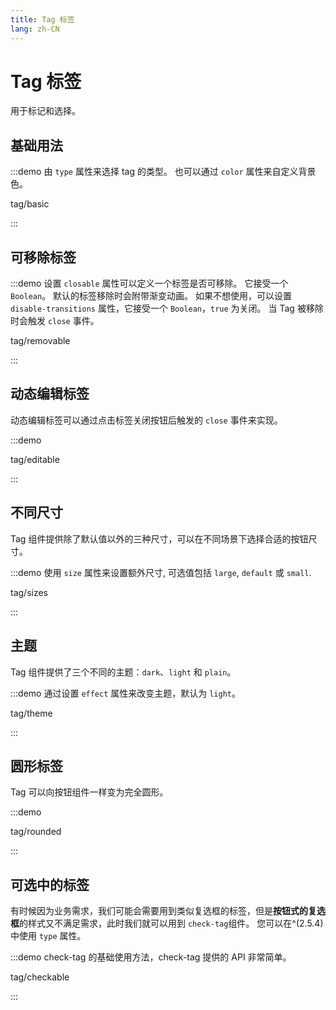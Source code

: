 ```yaml
---
title: Tag 标签
lang: zh-CN
---
```


# Tag 标签

用于标记和选择。

## 基础用法

:::demo 由 `type` 属性来选择 tag 的类型。 也可以通过 `color` 属性来自定义背景色。

tag/basic

:::

## 可移除标签

:::demo 设置 `closable` 属性可以定义一个标签是否可移除。 它接受一个 `Boolean`。 默认的标签移除时会附带渐变动画。 如果不想使用，可以设置 `disable-transitions` 属性，它接受一个 `Boolean`，`true` 为关闭。 当 Tag 被移除时会触发 `close` 事件。

tag/removable

:::

## 动态编辑标签

动态编辑标签可以通过点击标签关闭按钮后触发的 `close` 事件来实现。

:::demo

tag/editable

:::

## 不同尺寸

Tag 组件提供除了默认值以外的三种尺寸，可以在不同场景下选择合适的按钮尺寸。

:::demo 使用 `size` 属性来设置额外尺寸, 可选值包括 `large`, `default` 或 `small`.

tag/sizes

:::

## 主题

Tag 组件提供了三个不同的主题：`dark`、`light` 和 `plain`。

:::demo 通过设置 `effect` 属性来改变主题，默认为 `light`。

tag/theme

:::

## 圆形标签

Tag 可以向按钮组件一样变为完全圆形。

:::demo

tag/rounded

:::

## 可选中的标签

有时候因为业务需求，我们可能会需要用到类似复选框的标签，但是**按钮式的复选框**的样式又不满足需求，此时我们就可以用到 `check-tag`组件。 您可以在^(2.5.4)中使用 `type` 属性。

:::demo check-tag 的基础使用方法，check-tag 提供的 API 非常简单。

tag/checkable

:::

